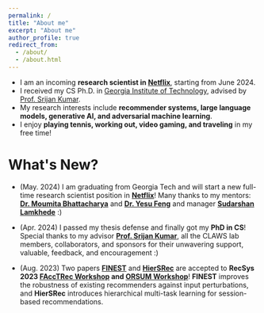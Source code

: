 ```yaml
---
permalink: /
title: "About me"
excerpt: "About me"
author_profile: true
redirect_from: 
  - /about/
  - /about.html
---
```


* I am an incoming **research scientist in [Netflix](https://research.netflix.com/)**, starting from June 2024.
* I received my CS Ph.D. in [Georgia Institute of Technology](https://www.gatech.edu/), advised by [Prof. Srijan Kumar](https://www.cc.gatech.edu/~srijan/).
* My research interests include **recommender systems, large language models, generative AI, and adversarial machine learning**.
* I enjoy **playing tennis, working out, video gaming, and traveling** in my free time!  

# What's New?


* (May. 2024) I am graduating from Georgia Tech and will start a new full-time research scientist position in **[Netflix](https://research.netflix.com/)**! Many thanks to my mentors: **[Dr. Moumita Bhattacharya](https://sites.google.com/udel.edu/moumitabhattacharya)** and **[Dr. Yesu Feng](https://www.linkedin.com/in/yesufeng/)** and manager **[Sudarshan Lamkhede](https://www.linkedin.com/in/sudarshanlamkhede/)** :)
  
* (Apr. 2024) I passed my thesis defense and finally got my **PhD in CS**! Special thanks to my advisor **[Prof. Srijan Kumar](https://www.cc.gatech.edu/~srijan/)**, all the CLAWS lab members, collaborators, and sponsors for their unwavering support, valuable, feedback, and encouragement :)
  
* (Aug. 2023) Two papers **[FINEST](https://arxiv.org/abs/2402.03481)** and **[HierSRec](https://arxiv.org/abs/2309.06533)** are accepted to **RecSys 2023 [FAccTRec Workshop](https://facctrec.github.io/facctrec2023/) and [ORSUM Workshop](https://orsum.inesctec.pt/orsum2023/index.php)**! **FINEST** improves the robustness of existing recommenders against input perturbations, and **HierSRec** introduces hierarchical multi-task learning for session-based recommendations.
 

